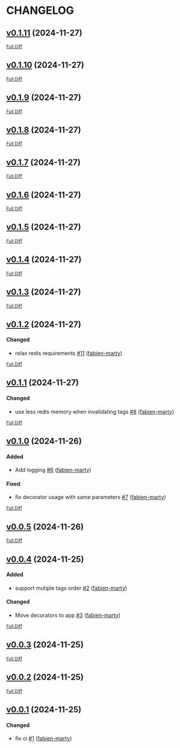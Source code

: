 # CHANGELOG

## [v0.1.11](https://github.com/fabien-marty/redis-tagged-cache/tree/v0.1.11) (2024-11-27)

<sub>[Full Diff](https://github.com/fabien-marty/redis-tagged-cache/compare/v0.1.10...v0.1.11)</sub>

## [v0.1.10](https://github.com/fabien-marty/redis-tagged-cache/tree/v0.1.10) (2024-11-27)

<sub>[Full Diff](https://github.com/fabien-marty/redis-tagged-cache/compare/v0.1.9...v0.1.10)</sub>

## [v0.1.9](https://github.com/fabien-marty/redis-tagged-cache/tree/v0.1.9) (2024-11-27)

<sub>[Full Diff](https://github.com/fabien-marty/redis-tagged-cache/compare/v0.1.8...v0.1.9)</sub>

## [v0.1.8](https://github.com/fabien-marty/redis-tagged-cache/tree/v0.1.8) (2024-11-27)

<sub>[Full Diff](https://github.com/fabien-marty/redis-tagged-cache/compare/v0.1.7...v0.1.8)</sub>

## [v0.1.7](https://github.com/fabien-marty/redis-tagged-cache/tree/v0.1.7) (2024-11-27)

<sub>[Full Diff](https://github.com/fabien-marty/redis-tagged-cache/compare/v0.1.6...v0.1.7)</sub>

## [v0.1.6](https://github.com/fabien-marty/redis-tagged-cache/tree/v0.1.6) (2024-11-27)

<sub>[Full Diff](https://github.com/fabien-marty/redis-tagged-cache/compare/v0.1.5...v0.1.6)</sub>

## [v0.1.5](https://github.com/fabien-marty/redis-tagged-cache/tree/v0.1.5) (2024-11-27)

<sub>[Full Diff](https://github.com/fabien-marty/redis-tagged-cache/compare/v0.1.4...v0.1.5)</sub>

## [v0.1.4](https://github.com/fabien-marty/redis-tagged-cache/tree/v0.1.4) (2024-11-27)

<sub>[Full Diff](https://github.com/fabien-marty/redis-tagged-cache/compare/v0.1.3...v0.1.4)</sub>

## [v0.1.3](https://github.com/fabien-marty/redis-tagged-cache/tree/v0.1.3) (2024-11-27)

<sub>[Full Diff](https://github.com/fabien-marty/redis-tagged-cache/compare/v0.1.2...v0.1.3)</sub>

## [v0.1.2](https://github.com/fabien-marty/redis-tagged-cache/tree/v0.1.2) (2024-11-27)

#### Changed

- relax redis requirements [\#11](https://github.com/fabien-marty/redis-tagged-cache/pull/11) ([fabien-marty](https://github.com/fabien-marty))

<sub>[Full Diff](https://github.com/fabien-marty/redis-tagged-cache/compare/v0.1.1...v0.1.2)</sub>

## [v0.1.1](https://github.com/fabien-marty/redis-tagged-cache/tree/v0.1.1) (2024-11-27)

#### Changed

- use less redis memory when invalidating tags [\#8](https://github.com/fabien-marty/redis-tagged-cache/pull/8) ([fabien-marty](https://github.com/fabien-marty))

<sub>[Full Diff](https://github.com/fabien-marty/redis-tagged-cache/compare/v0.1.0...v0.1.1)</sub>

## [v0.1.0](https://github.com/fabien-marty/redis-tagged-cache/tree/v0.1.0) (2024-11-26)

#### Added

- Add logging [\#6](https://github.com/fabien-marty/redis-tagged-cache/pull/6) ([fabien-marty](https://github.com/fabien-marty))

#### Fixed

- fix decorator usage with same parameters [\#7](https://github.com/fabien-marty/redis-tagged-cache/pull/7) ([fabien-marty](https://github.com/fabien-marty))

<sub>[Full Diff](https://github.com/fabien-marty/redis-tagged-cache/compare/v0.0.5...v0.1.0)</sub>

## [v0.0.5](https://github.com/fabien-marty/redis-tagged-cache/tree/v0.0.5) (2024-11-26)

<sub>[Full Diff](https://github.com/fabien-marty/redis-tagged-cache/compare/v0.0.4...v0.0.5)</sub>

## [v0.0.4](https://github.com/fabien-marty/redis-tagged-cache/tree/v0.0.4) (2024-11-25)

#### Added

- support mutiple tags order [\#2](https://github.com/fabien-marty/redis-tagged-cache/pull/2) ([fabien-marty](https://github.com/fabien-marty))

#### Changed

- Move decorators to app [\#3](https://github.com/fabien-marty/redis-tagged-cache/pull/3) ([fabien-marty](https://github.com/fabien-marty))

<sub>[Full Diff](https://github.com/fabien-marty/redis-tagged-cache/compare/v0.0.3...v0.0.4)</sub>

## [v0.0.3](https://github.com/fabien-marty/redis-tagged-cache/tree/v0.0.3) (2024-11-25)

<sub>[Full Diff](https://github.com/fabien-marty/redis-tagged-cache/compare/v0.0.2...v0.0.3)</sub>

## [v0.0.2](https://github.com/fabien-marty/redis-tagged-cache/tree/v0.0.2) (2024-11-25)

<sub>[Full Diff](https://github.com/fabien-marty/redis-tagged-cache/compare/v0.0.1...v0.0.2)</sub>

## [v0.0.1](https://github.com/fabien-marty/redis-tagged-cache/tree/v0.0.1) (2024-11-25)

#### Changed

- fix ci [\#1](https://github.com/fabien-marty/redis-tagged-cache/pull/1) ([fabien-marty](https://github.com/fabien-marty))

